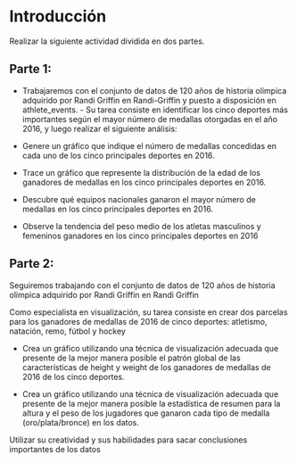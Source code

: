 # Introducción

Realizar la siguiente actividad dividida en dos partes.

## Parte 1:
- Trabajaremos con el conjunto de datos de 120 años de historia olímpica adquirido por Randi Griffin en Randi-Griffin y puesto a disposición en athlete_events. - Su tarea consiste en identificar los cinco deportes más importantes según el mayor número de medallas otorgadas en el año 2016, y luego realizar el siguiente análisis:
- Genere un gráfico que indique el número de medallas concedidas en cada uno de los cinco principales deportes en 2016.

- Trace un gráfico que represente la distribución de la edad de los ganadores de medallas en los cinco principales deportes en 2016.

- Descubre qué equipos nacionales ganaron el mayor número de medallas en los cinco principales deportes en 2016.

- Observe la tendencia del peso medio de los atletas masculinos y femeninos ganadores en los cinco principales deportes en 2016

## Parte 2:
Seguiremos trabajando con el conjunto de datos de 120 años de historia olímpica adquirido por Randi Griffin en Randi Griffin

Como especialista en visualización, su tarea consiste en crear dos parcelas para los ganadores de medallas de 2016 de cinco deportes: atletismo, natación, remo, fútbol y hockey

- Crea un gráfico utilizando una técnica de visualización adecuada que presente de la mejor manera posible el patrón global de las características de height y weight de los ganadores de medallas de 2016 de los cinco deportes.

- Crea un gráfico utilizando una técnica de visualización adecuada que presente de la mejor manera posible la estadística de resumen para la altura y el peso de los jugadores que ganaron cada tipo de medalla (oro/plata/bronce) en los datos.

Utilizar su creatividad y sus habilidades para sacar conclusiones importantes de los datos

```{tableofcontents}
```
